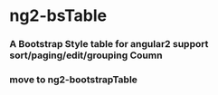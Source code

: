 # ng2-bsTable

### A Bootstrap Style table for angular2 support sort/paging/edit/grouping Coumn

### move to ng2-bootstrapTable